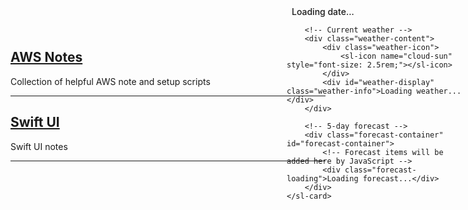 <div id="weather-widget" class="weather-container">
    <sl-card class="weather-card">
        <!-- Header with date and refresh button -->
        <div slot="header" class="weather-header">
            <div class="header-left">
                <sl-icon name="calendar3"></sl-icon>
                <div id="date-display">Loading date...</div>
            </div>
            <sl-icon-button name="arrow-repeat" label="Refresh" size="small" onclick="fetchWeather()" class="refresh-button"></sl-icon-button>
        </div>

        <!-- Current weather -->
        <div class="weather-content">
            <div class="weather-icon">
                <sl-icon name="cloud-sun" style="font-size: 2.5rem;"></sl-icon>
            </div>
            <div id="weather-display" class="weather-info">Loading weather...</div>
        </div>

        <!-- 5-day forecast -->
        <div class="forecast-container" id="forecast-container">
            <!-- Forecast items will be added here by JavaScript -->
            <div class="forecast-loading">Loading forecast...</div>
        </div>
    </sl-card>
</div>
<link rel="stylesheet" href="https://cdn.jsdelivr.net/npm/@shoelace-style/shoelace@2.20.1/cdn/themes/light.css" />
    <script type="module" src="https://cdn.jsdelivr.net/npm/@shoelace-style/shoelace@2.20.1/cdn/shoelace-autoloader.js"></script>

<style>
    .weather-container {
        position: absolute;
        top: 10px;
        right: 10px;
        width: 280px;
        z-index: 1000;
    }

    .weather-card {
        --border-radius: 8px;
        box-shadow: 0 4px 12px rgba(0, 0, 0, 0.15);
    }

    .weather-header {
        display: flex;
        justify-content: space-between;
        align-items: center;
    }

    .header-left {
        display: flex;
        align-items: center;
        gap: 8px;
        font-weight: 500;
    }

    .refresh-button {
        font-size: 0.8rem;
    }

    .weather-content {
        display: flex;
        align-items: center;
        padding: 12px 0;
        border-bottom: 1px solid #f0f0f0;
    }

    .weather-icon {
        margin-right: 16px;
    }

    .weather-info {
        font-size: 0.9rem;
    }

    .forecast-container {
        display: flex;
        justify-content: space-between;
        padding: 12px 0 4px;
        overflow-x: auto;
    }

    .forecast-item {
        display: flex;
        flex-direction: column;
        align-items: center;
        min-width: 50px;
        text-align: center;
    }

    .forecast-day {
        font-size: 0.7rem;
        margin-bottom: 4px;
    }

    .forecast-icon {
        margin-bottom: 4px;
    }

    .forecast-temp {
        font-size: 0.7rem;
    }
</style>



## [AWS Notes](./awz.md)
Collection of helpful AWS note and setup scripts

---

## [Swift UI](./swiftUI.md)
Swift UI notes

---










































<script>
    const locationName = "65806";
    console.log("Fetching weather for: ", locationName);
</script>
<script src="./assets/js/weather.js"></script>
<script type="module" src="./assets/js/mermaid.js"></script>
